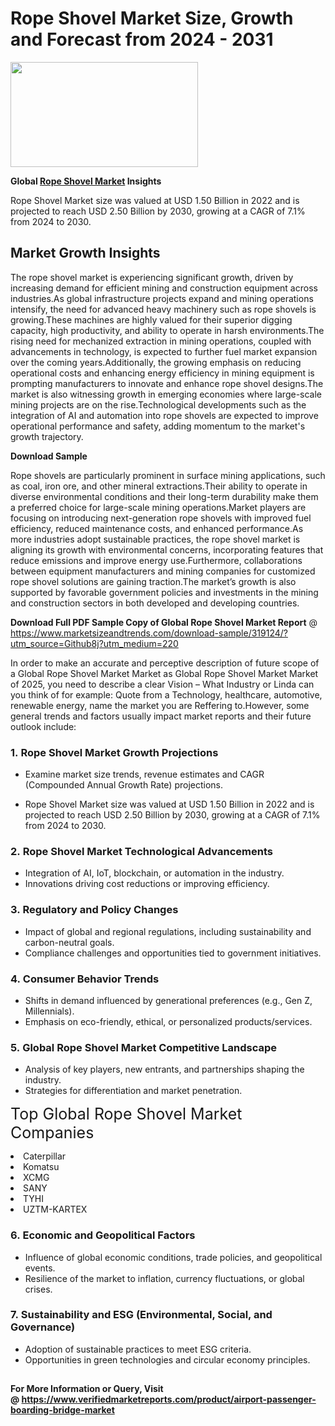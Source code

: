 <H1>Rope Shovel Market Size, Growth and Forecast from 2024 - 2031</H1><img class="aligncenter size-medium wp-image-584254" src="https://thirdeyenews.in/wp-content/uploads/2024/09/Global-Market-Research-300x168.jpeg" alt="" width="300" height="168" /><p><strong>Global&nbsp;<a href="https://www.marketsizeandtrends.com/download-sample/319124/?utm_source=Github8j?utm_medium=220">Rope Shovel Market</a> Insights</strong></p><p>Rope Shovel Market size was valued at USD 1.50 Billion in 2022 and is projected to reach USD 2.50 Billion by 2030, growing at a CAGR of 7.1% from 2024 to 2030.</p><p><h2>Market Growth Insights</h2> <p>The rope shovel market is experiencing significant growth, driven by increasing demand for efficient mining and construction equipment across industries.As global infrastructure projects expand and mining operations intensify, the need for advanced heavy machinery such as rope shovels is growing.These machines are highly valued for their superior digging capacity, high productivity, and ability to operate in harsh environments.The rising need for mechanized extraction in mining operations, coupled with advancements in technology, is expected to further fuel market expansion over the coming years.Additionally, the growing emphasis on reducing operational costs and enhancing energy efficiency in mining equipment is prompting manufacturers to innovate and enhance rope shovel designs.The market is also witnessing growth in emerging economies where large-scale mining projects are on the rise.Technological developments such as the integration of AI and automation into rope shovels are expected to improve operational performance and safety, adding momentum to the market's growth trajectory.</p> <p><strong>Download Sample</strong></p> <p>Rope shovels are particularly prominent in surface mining applications, such as coal, iron ore, and other mineral extractions.Their ability to operate in diverse environmental conditions and their long-term durability make them a preferred choice for large-scale mining operations.Market players are focusing on introducing next-generation rope shovels with improved fuel efficiency, reduced maintenance costs, and enhanced performance.As more industries adopt sustainable practices, the rope shovel market is aligning its growth with environmental concerns, incorporating features that reduce emissions and improve energy use.Furthermore, collaborations between equipment manufacturers and mining companies for customized rope shovel solutions are gaining traction.The market’s growth is also supported by favorable government policies and investments in the mining and construction sectors in both developed and developing countries.<p><span class=""><strong>Download Full PDF Sample Copy of Global Rope Shovel Market Report</strong> @ <a href="https://www.marketsizeandtrends.com/download-sample/319124/?utm_source=Github8j?utm_medium=220" target="_blank">https://www.marketsizeandtrends.com/download-sample/319124/?utm_source=Github8j?utm_medium=220</a></span></p><p>In order to make an accurate and perceptive description of future scope of a Global&nbsp;Rope Shovel Market Market as Global&nbsp;Rope Shovel Market Market of 2025, you need to describe a clear Vision &ndash; What Industry or Linda can you think of for example: Quote from a Technology, healthcare, automotive, renewable energy, name the market you are Reffering to.However, some general trends and factors usually impact market reports and their future outlook include:</p><h3>1.&nbsp;<strong>Rope Shovel Market Growth Projections</strong></h3><ul><li>Examine market size trends, revenue estimates and CAGR (Compounded Annual Growth Rate) projections.</li><li><p>Rope Shovel Market size was valued at USD 1.50 Billion in 2022 and is projected to reach USD 2.50 Billion by 2030, growing at a CAGR of 7.1% from 2024 to 2030.</p></li></ul><h3>2.&nbsp;<strong>Rope Shovel Market Technological Advancements</strong></h3><ul><li>Integration of AI, IoT, blockchain, or automation in the industry.</li><li>Innovations driving cost reductions or improving efficiency.</li></ul><h3>3.&nbsp;<strong>Regulatory and Policy Changes</strong></h3><ul><li>Impact of global and regional regulations, including sustainability and carbon-neutral goals.</li><li>Compliance challenges and opportunities tied to government initiatives.</li></ul><h3>4.&nbsp;<strong>Consumer Behavior Trends</strong></h3><ul><li>Shifts in demand influenced by generational preferences (e.g., Gen Z, Millennials).</li><li>Emphasis on eco-friendly, ethical, or personalized products/services.</li></ul><h3>5.&nbsp;<strong>Global Rope Shovel Market Competitive Landscape</strong></h3><ul><li>Analysis of key players, new entrants, and partnerships shaping the industry.</li><li>Strategies for differentiation and market penetration.</li></ul><p data-pm-slice="1 1 []"><span style="color: inherit; font-family: inherit; font-size: 25px;">Top Global Rope Shovel Market Companies</span></p><div class="" data-test-id=""><p><li>Caterpillar</li><li> Komatsu</li><li> XCMG</li><li> SANY</li><li> TYHI</li><li> UZTM-KARTEX</li></p></div><h3>6.&nbsp;<strong>Economic and Geopolitical Factors</strong></h3><ul><li>Influence of global economic conditions, trade policies, and geopolitical events.</li><li>Resilience of the market to inflation, currency fluctuations, or global crises.</li></ul><h3>7.&nbsp;<strong>Sustainability and ESG (Environmental, Social, and Governance)</strong></h3><ul><li>Adoption of sustainable practices to meet ESG criteria.</li><li>Opportunities in green technologies and circular economy principles.</li></ul><h2><strong style="font-size: 14px;">For More Information or Query, Visit @&nbsp;</strong><a style="background-color: #ffffff; font-size: 14px;" href="https://www.marketsizeandtrends.com/report/rope-shovel-market/" target="_blank">https://www.verifiedmarketreports.com/product/airport-passenger-boarding-bridge-market</a></h2>